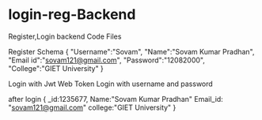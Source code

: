 # login-reg-Backend
Register,Login backend Code Files

Register Schema
{
"Username":"Sovam",
"Name":"Sovam Kumar Pradhan",
"Email id":"sovam121@gmail.com",
"Password":"12082000",
"College":"GIET University"
}
 
 Login with Jwt Web Token
 Login with username and password
 
 after login
 {
 _id:1235677,
 Name:"Sovam Kumar Pradhan"
 Email_id: "sovam121@gmail.com"
 college:"GIET University"
}

